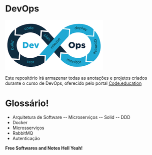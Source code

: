 # DevOps

[![DevOps](https://raw.githubusercontent.com/robertomorel/devopsnotesandprojects/master/devops.png)](#DevOps)

Este repositório irá armazenar todas as anotações e projetos criados durante o curso de DevOps, oferecido pelo portal [Code.education][Code Education]

# Glossário!

  - Arquitetura de Software
  -- Microserviços
  -- Solid
  -- DDD
  - Docker
  - Microsserviços
  - RabbitMQ
  - Autenticação
  


**Free Softwares and Notes Hell Yeah!**

   [devops]: <https://https://github.com/robertomorel/devopsnotesandprojects>
   [git-repo-url]: <https://https://github.com/robertomorel/devopsnotesandprojects.git>
   [Code Education]: <https://portal.code.education/>
